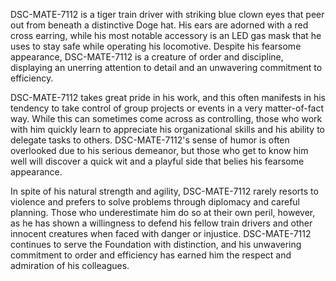 DSC-MATE-7112 is a tiger train driver with striking blue clown eyes that peer out from beneath a distinctive Doge hat. His ears are adorned with a red cross earring, while his most notable accessory is an LED gas mask that he uses to stay safe while operating his locomotive. Despite his fearsome appearance, DSC-MATE-7112 is a creature of order and discipline, displaying an unerring attention to detail and an unwavering commitment to efficiency. 

DSC-MATE-7112 takes great pride in his work, and this often manifests in his tendency to take control of group projects or events in a very matter-of-fact way. While this can sometimes come across as controlling, those who work with him quickly learn to appreciate his organizational skills and his ability to delegate tasks to others. DSC-MATE-7112's sense of humor is often overlooked due to his serious demeanor, but those who get to know him well will discover a quick wit and a playful side that belies his fearsome appearance. 

In spite of his natural strength and agility, DSC-MATE-7112 rarely resorts to violence and prefers to solve problems through diplomacy and careful planning. Those who underestimate him do so at their own peril, however, as he has shown a willingness to defend his fellow train drivers and other innocent creatures when faced with danger or injustice. DSC-MATE-7112 continues to serve the Foundation with distinction, and his unwavering commitment to order and efficiency has earned him the respect and admiration of his colleagues.
